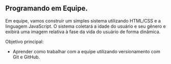 ## Programando em Equipe.
  Em equipe, vamos construir um simples sistema utilizando HTML/CSS e a linguagem JavaScript.
  O sistema coletará a idade do usuário e seu gênero e exibirá uma imagem relativa à fase da vida do usuário de forma dinâmica.
  
  Objetivo principal:
  * Aprender como trabalhar com a equipe utilizando versionamento com Git e GitHub.
